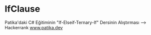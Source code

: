 # IfClause
Patika'daki C# Eğitiminin "If-Elseif-Ternary-If" Dersinin Alıştırması --> Hackerrank
www.patika.dev
